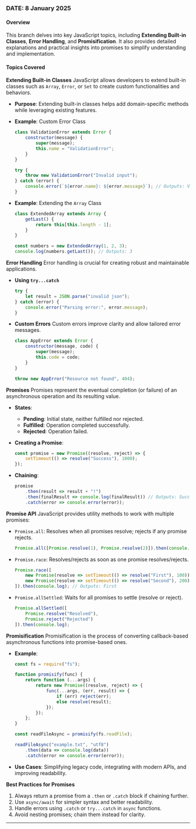 ### DATE: 8 January 2025

#### Overview
This branch delves into key JavaScript topics, including **Extending Built-in Classes**, **Error Handling**, and **Promisification**. It also provides detailed explanations and practical insights into promises to simplify understanding and implementation.

#### Topics Covered

**Extending Built-in Classes**
JavaScript allows developers to extend built-in classes such as `Array`, `Error`, or `Set` to create custom functionalities and behaviors.

- **Purpose**: Extending built-in classes helps add domain-specific methods while leveraging existing features.

- **Example**: Custom Error Class
  ```javascript
  class ValidationError extends Error {
      constructor(message) {
          super(message);
          this.name = "ValidationError";
      }
  }

  try {
      throw new ValidationError("Invalid input");
  } catch (error) {
      console.error(`${error.name}: ${error.message}`); // Outputs: ValidationError: Invalid input
  }
  ```

- **Example**: Extending the `Array` Class
  ```javascript
  class ExtendedArray extends Array {
      getLast() {
          return this[this.length - 1];
      }
  }

  const numbers = new ExtendedArray(1, 2, 3);
  console.log(numbers.getLast()); // Outputs: 3
  ```

**Error Handling**
Error handling is crucial for creating robust and maintainable applications.

- **Using `try...catch`**
  ```javascript
  try {
      let result = JSON.parse("invalid json");
  } catch (error) {
      console.error("Parsing error:", error.message);
  }
  ```

- **Custom Errors**
  Custom errors improve clarity and allow tailored error messages.
  ```javascript
  class AppError extends Error {
      constructor(message, code) {
          super(message);
          this.code = code;
      }
  }

  throw new AppError("Resource not found", 404);
  ```

**Promises**
Promises represent the eventual completion (or failure) of an asynchronous operation and its resulting value.

- **States**:
  - **Pending**: Initial state, neither fulfilled nor rejected.
  - **Fulfilled**: Operation completed successfully.
  - **Rejected**: Operation failed.

- **Creating a Promise**:
  ```javascript
  const promise = new Promise((resolve, reject) => {
      setTimeout(() => resolve("Success"), 1000);
  });
  ```

- **Chaining**:
  ```javascript
  promise
      .then(result => result + "!")
      .then(finalResult => console.log(finalResult)) // Outputs: Success!
      .catch(error => console.error(error));
  ```

**Promise API**
JavaScript provides utility methods to work with multiple promises:

- `Promise.all`: Resolves when all promises resolve; rejects if any promise rejects.
  ```javascript
  Promise.all([Promise.resolve(1), Promise.resolve(2)]).then(console.log); // Outputs: [1, 2]
  ```

- `Promise.race`: Resolves/rejects as soon as one promise resolves/rejects.
  ```javascript
  Promise.race([
      new Promise(resolve => setTimeout(() => resolve("First"), 100)),
      new Promise(resolve => setTimeout(() => resolve("Second"), 200))
  ]).then(console.log); // Outputs: First
  ```

- `Promise.allSettled`: Waits for all promises to settle (resolve or reject).
  ```javascript
  Promise.allSettled([
      Promise.resolve("Resolved"),
      Promise.reject("Rejected")
  ]).then(console.log);
  ```

**Promisification**
Promisification is the process of converting callback-based asynchronous functions into promise-based ones.

- **Example**:
  ```javascript
  const fs = require("fs");

  function promisify(func) {
      return function (...args) {
          return new Promise((resolve, reject) => {
              func(...args, (err, result) => {
                  if (err) reject(err);
                  else resolve(result);
              });
          });
      };
  }

  const readFileAsync = promisify(fs.readFile);

  readFileAsync("example.txt", "utf8")
      .then(data => console.log(data))
      .catch(error => console.error(error));
  ```

- **Use Cases**: Simplifying legacy code, integrating with modern APIs, and improving readability.

**Best Practices for Promises**
1. Always return a promise from a `.then` or `.catch` block if chaining further.
2. Use `async/await` for simpler syntax and better readability.
3. Handle errors using `.catch` or `try...catch` in `async` functions.
4. Avoid nesting promises; chain them instead for clarity.

---
